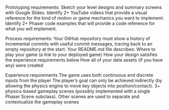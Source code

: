 Prototyping requirements:
Sketch your level designs and summary screens with Google Slides.
Identify 2+ YouTube videos that provide a visual reference for the kind of motion or game mechanics you want to implement.
Identify 2+ Phaser code examples that will provide a code reference for what you will implement.

Process requirements:
Your GitHub repository must show a history of incremental commits with useful commit messages, tracing back to an empty repository at the start.
Your README.md file describes:
Where to play your game (a link to your deployed game)
How your design satisfies the experience requirements below
How all of your data assets (if you have any) were created

Experience requirements
The game uses both continuous and discrete inputs from the player
The player’s goal can only be achieved indirectly (by allowing the physics engine to move key objects into position/contact).
3+ physics-based gameplay scenes (possibly implemented with a single Phaser Scene subclass).
Other scenes are used to separate and contextualize the gameplay scenes
